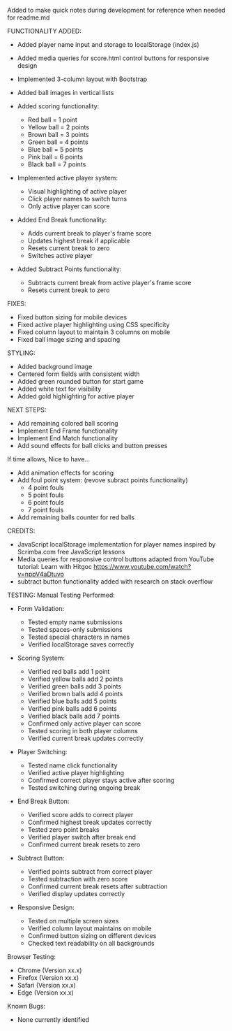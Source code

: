 Added to make quick notes during development for reference when needed for readme.md

FUNCTIONALITY ADDED:
- Added player name input and storage to localStorage (index.js)
- Added media queries for score.html control buttons for responsive design
- Implemented 3-column layout with Bootstrap
- Added ball images in vertical lists
- Added scoring functionality:
  - Red ball = 1 point
  - Yellow ball = 2 points
  - Brown ball = 3 points
  - Green ball = 4 points
  - Blue ball = 5 points
  - Pink ball = 6 points
  - Black ball = 7 points
- Implemented active player system:
  - Visual highlighting of active player
  - Click player names to switch turns
  - Only active player can score

- Added End Break functionality:
  - Adds current break to player's frame score
  - Updates highest break if applicable
  - Resets current break to zero
  - Switches active player

- Added Subtract Points functionality:
  - Subtracts current break from active player's frame score
  - Resets current break to zero

FIXES:
- Fixed button sizing for mobile devices
- Fixed active player highlighting using CSS specificity
- Fixed column layout to maintain 3 columns on mobile
- Fixed ball image sizing and spacing


STYLING:
- Added background image
- Centered form fields with consistent width
- Added green rounded button for start game
- Added white text for visibility
- Added gold highlighting for active player

NEXT STEPS:
- Add remaining colored ball scoring
- Implement End Frame functionality
- Implement End Match functionality
- Add sound effects for ball clicks and button presses

If time allows, Nice to have...

- Add animation effects for scoring
- Add foul point system: (revove subract points functionality)
  - 4 point fouls
  - 5 point fouls
  - 6 point fouls
  - 7 point fouls
- Add remaining balls counter for red balls



CREDITS:
- JavaScript localStorage implementation for player names inspired by Scrimba.com free JavaScript lessons
- Media queries for responsive control buttons adapted from YouTube tutorial: Learn with Hitgoc https://www.youtube.com/watch?v=nppV4aDtuvo 
- subtract button functionality added with research on stack overflow

TESTING:
Manual Testing Performed:
- Form Validation:
  - Tested empty name submissions
  - Tested spaces-only submissions
  - Tested special characters in names
  - Verified localStorage saves correctly

- Scoring System:
  - Verified red balls add 1 point
  - Verified yellow balls add 2 points
  - Verified green balls add 3 points
  - Verified brown balls add 4 points
  - Verified blue balls add 5 points
  - Verified pink balls add 6 points
  - Verified black balls add 7 points
  - Confirmed only active player can score
  - Tested scoring in both player columns
  - Verified current break updates correctly


- Player Switching:
  - Tested name click functionality
  - Verified active player highlighting
  - Confirmed correct player stays active after scoring
  - Tested switching during ongoing break

- End Break Button:
  - Verified score adds to correct player
  - Confirmed highest break updates correctly
  - Tested zero point breaks
  - Verified player switch after break end
  - Confirmed current break resets to zero

- Subtract Button:
  - Verified points subtract from correct player
  - Tested subtraction with zero score
  - Confirmed current break resets after subtraction
  - Verified display updates correctly

- Responsive Design:
  - Tested on multiple screen sizes
  - Verified column layout maintains on mobile
  - Confirmed button sizing on different devices
  - Checked text readability on all backgrounds

Browser Testing:
- Chrome (Version xx.x)
- Firefox (Version xx.x)
- Safari (Version xx.x)
- Edge (Version xx.x)

Known Bugs:
- None currently identified








